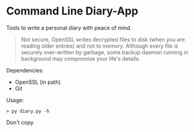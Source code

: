 # Command Line Diary-App

Tools to write a personal diary with peace of mind.

> Not secure, OpenSSL writes decrypted files to disk (when you are reading older entries) and not to memory. Although every file is securely over-written by garbage, some backup daemon running in background may compromise your life's details.

Dependencies:

- OpenSSL (in path)
- Git

Usage:

	> py diary.py -h

Don't copy.
